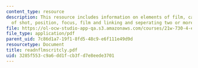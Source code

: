 ```yaml
---
content_type: resource
description: This resource includes information on elements of film, camera, angle
  of shot, position, focus, film and linking and seperating two or more shots.
file: https://ol-ocw-studio-app-qa.s3.amazonaws.com/courses/21w-730-4-expository-writing-analyzing-mass-media-spring-2001/3285f553c9a6dd1fcb3fd7e8eede3701_readnflmscritcly.pdf
file_type: application/pdf
parent_uid: 7c86d1a7-19f1-8fd5-48c9-e6f111e49d9d
resourcetype: Document
title: readnflmscritcly.pdf
uid: 3285f553-c9a6-dd1f-cb3f-d7e8eede3701
---
```

